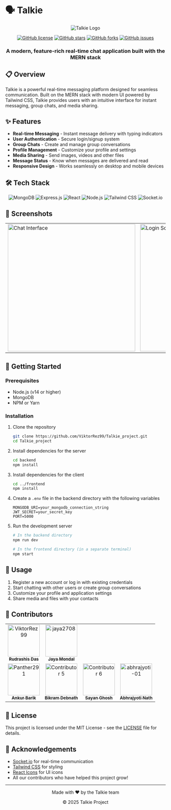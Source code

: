 # 🗣️ Talkie

<div align="center">
  
  ![Talkie Logo](https://img.shields.io/badge/Talkie-Real--Time%20Chat-blue?style=for-the-badge&logo=chat)
  
  [![GitHub license](https://img.shields.io/github/license/ViktorRez99/Talkie_project?style=flat-square)](LICENSE)
  [![GitHub stars](https://img.shields.io/github/stars/ViktorRez99/Talkie_project?style=flat-square)](https://github.com/ViktorRez99/Talkie_project/stargazers)
  [![GitHub forks](https://img.shields.io/github/forks/ViktorRez99/Talkie_project?style=flat-square)](https://github.com/ViktorRez99/Talkie_project/network)
  [![GitHub issues](https://img.shields.io/github/issues/ViktorRez99/Talkie_project?style=flat-square)](https://github.com/ViktorRez99/Talkie_project/issues)
  
  <h3>A modern, feature-rich real-time chat application built with the MERN stack</h3>
</div>

## 📋 Overview

Talkie is a powerful real-time messaging platform designed for seamless communication. Built on the MERN stack with modern UI powered by Tailwind CSS, Talkie provides users with an intuitive interface for instant messaging, group chats, and media sharing.

## ✨ Features

- **Real-time Messaging** - Instant message delivery with typing indicators
- **User Authentication** - Secure login/signup system
- **Group Chats** - Create and manage group conversations
- **Profile Management** - Customize your profile and settings
- **Media Sharing** - Send images, videos and other files
- **Message Status** - Know when messages are delivered and read
- **Responsive Design** - Works seamlessly on desktop and mobile devices

## 🛠️ Tech Stack

<div align="center">
  
  ![MongoDB](https://img.shields.io/badge/MongoDB-47A248?style=for-the-badge&logo=mongodb&logoColor=white)
  ![Express.js](https://img.shields.io/badge/Express-000000?style=for-the-badge&logo=express&logoColor=white)
  ![React](https://img.shields.io/badge/React-61DAFB?style=for-the-badge&logo=react&logoColor=black)
  ![Node.js](https://img.shields.io/badge/Node.js-339933?style=for-the-badge&logo=nodedotjs&logoColor=white)
  ![Tailwind CSS](https://img.shields.io/badge/Tailwind_CSS-38B2AC?style=for-the-badge&logo=tailwind-css&logoColor=white)
  ![Socket.io](https://img.shields.io/badge/Socket.io-010101?style=for-the-badge&logo=socket.io&logoColor=white)
  
</div>

## 📸 Screenshots

<div align="center">
  <!-- Replace with actual screenshots -->
  <table>
    <tr>
      <td><img src="https://i.ibb.co/0pDwPkms/image.png" alt="Chat Interface" width="400"/></td>
      <td><img src="https://i.ibb.co/4R4Td5JZ/image.png" alt="Login Screen" width="400"/></td>
    </tr>
<!--     <tr>
      <td><img src="Chat UI image link" alt="Chat" width="400"/></td>
      <td><img src="Settings" alt="Settings" width="400"/></td>
    </tr> -->
  </table>
</div>

## 🚀 Getting Started

### Prerequisites

- Node.js (v14 or higher)
- MongoDB
- NPM or Yarn

### Installation

1. Clone the repository
   ```bash
   git clone https://github.com/ViktorRez99/Talkie_project.git
   cd Talkie_project
   ```

2. Install dependencies for the server
   ```bash
   cd backend
   npm install
   ```

3. Install dependencies for the client
   ```bash
   cd ../frontend
   npm install
   ```

4. Create a `.env` file in the backend directory with the following variables
   ```
   MONGODB_URI=your_mongodb_connection_string
   JWT_SECRET=your_secret_key
   PORT=5000
   ```

5. Run the development server
   ```bash
   # In the backend directory
   npm run dev
   
   # In the frontend directory (in a separate terminal)
   npm start
   ```

## 📝 Usage

1. Register a new account or log in with existing credentials
2. Start chatting with other users or create group conversations
3. Customize your profile and application settings
4. Share media and files with your contacts

## 👥 Contributors

<div align="center">
  <table>
    <tr>
      <td align="center">
        <a href="https://github.com/ViktorRez99">
          <img src="https://github.com/ViktorRez99.png" width="100px;" alt="ViktorRez99"/>
          <br />
          <sub><b>Rudrashis Das</b></sub>
        </a>
      </td>
      <td align="center">
        <a href="https://github.com/jaya2708">
          <img src="https://github.com/jaya2708.png" width="100px;" alt="jaya2708"/>
          <br />
          <sub><b>Jaya Mondal</b></sub>
        </a>
      </td>
    </tr>
    <tr>
      <td align="center">
        <a href="https://github.com/Panther291">
          <img src="https://github.com/Panther291.png" width="100px;" alt="Panther291"/>
          <br />
          <sub><b>Ankur Barik</b></sub>
        </a>
      </td>
      <td align="center">
        <a href="https://github.com/BIKRAM-DEBNATH">
          <img src="https://github.com/BIKRAM-DEBNATH.png" width="100px;" alt="Contributor 5"/>
          <br />
          <sub><b>Bikram Debnath</b></sub>
        </a>
      </td>
      <td align="center">
        <a href="#">
          <img src="https://github.com/sayanghoshgit.png" width="100px;" alt="Contributor 6"/>
          <br />
          <sub><b>Sayan Ghosh</b></sub>
        </a>
      </td>
      <td align="center">
        <a href="https://github.com/abhrajyoti-01">
          <img src="https://github.com/abhrajyoti-01.png" width="100px;" alt="abhrajyoti-01"/>
          <br />
          <sub><b>Abhrajyoti Nath</b></sub>
        </a>
      </td>
    </tr>
  </table>
</div>

## 📜 License

This project is licensed under the MIT License - see the [LICENSE](LICENSE) file for details.

## 🙏 Acknowledgements

- [Socket.io](https://socket.io/) for real-time communication
- [Tailwind CSS](https://tailwindcss.com/) for styling
- [React Icons](https://react-icons.github.io/react-icons/) for UI icons
- All our contributors who have helped this project grow!

---

<div align="center">
  <p>Made with ❤️ by the Talkie team</p>
  <p>© 2025 Talkie Project</p>
</div>
